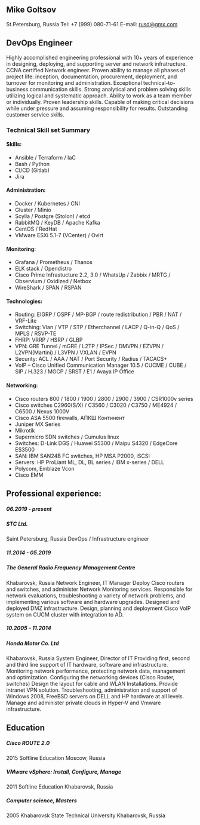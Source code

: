 ## Mike Goltsov
St.Petersburg, Russia
Tel: +7 (999) 080-71-61 
E-mail: rusd@gmx.com


## DevOps Engineer 

Highly accomplished engineering professional with 10+ years of experience in designing, deploying, and supporting server and network infratructure. CCNA certified Network engineer. Proven ability to manage all phases of project life: inception, documentation, procurement, deployment, and turnover for monitoring and administration. Exceptional technical-to-business communication skills. Strong analytical and problem solving skills utilizing logical and systematic approach. Ability to work as a team member or individually. Proven leadership skills. Capable of making critical decisions while under pressure and assuming responsibility for results. Outstanding customer service skills. 


### Technical Skill set Summary

#### Skills:
- Ansible / Terraform / IaC
- Bash / Python 
- CI/CD (Gitlab)
- Jira

#### Administration:
- Docker / Kubernetes / CNI
- Gluster / Minio
- Scylla / Postgre (Stolon) / etcd
- RabbitMQ / KeyDB / Apache Kafka
- CentOS / RedHat
- VMware ESXi 5.1-7 (VCenter) / Ovirt

#### Monitoring:
- Grafana / Prometheus / Thanos
- ELK stack / Opendistro
- Cisco Prime Infrastucture 2.2, 3.0 / WhatsUp / Zabbix / MRTG / Observium / Oxidized / Netbox
- WireShark / SPAN  / RSPAN

#### Technologies:
- Routing: EIGRP / OSPF / MP-BGP / route redistribution / PBR / NAT / VRF-Lite
- Switching: Vlan / VTP / STP / Etherchannel / LACP / Q-in-Q / QoS / MPLS / RSVP-TE
- FHRP: VRRP / HSRP / GLBP
- VPN: GRE Tunnel / mGRE / L2TP / IPSec / DMVPN / EZVPN / L2VPN(Martini) / L3VPN / VXLAN / EVPN
- Security: ACL / AAA / NAT / Port Security / Radius / TACACS+
- VoIP – Cisco Unified Communication Manager 10.5 / CUCME / CUBE / SIP / H.323 / MGCP / SRST / E1 / Avaya IP Office

#### Networking:
- Cisco routers 800 / 1800 / 1900 / 2800 / 2900 / 3900 / CSR1000v series 
- Cisco switches C2960(S/X) / C3560 / C3020 / C3750 / ME4924 / C6500 / Nexus 1000V 
- Cisco ASA 5500  firewalls, АПКШ Континент
- Juniper MX Series
- Mikrotik
- Supermicro SDN switches / Cumulus linux
- Switches: D-Link DGS / Huawei S5300 / Maipu S4320 / EdgeCore ES3500 
- SAN: IBM SAN24B FC switches, HP MSA P2000, iSCSI
- Servers: HP ProLiant ML, DL, BL series / IBM x-series / DELL 
- Polycom, Emblaze Vcon
- Cisco EMM

## Professional experience:

##### 06.2019 - present
##### STC Ltd.
  Saint Petersburg, Russia
  DevOps / Infrastructure engineer

##### 11.2014 - 05.2019
##### The General Radio Frequency Management Centre
  Khabarovsk, Russia
  Network Engineer, IT Manager
Deploy Cisco routers and switches, and administer Network Monitoring services.
Responsible for network evaluations, troubleshooting a variety of network problems, and implementing various software and hardware upgrades.
Designed and deployed DMZ infrastructure.
Design, planning and deployment Cisco VoIP system on CUCM cluster with integration to AD.

##### 10.2005 – 11.2014
##### Honda Motor Co. Ltd
  Khabarovsk, Russia
  System Engineer, Director of IT
Providing first, second and third line support of IT hardware, software and infrastructure.
Monitoring network performance, protecting network data, management and optimization.
Configuring the networking devices (Cisco Router, switches) 
Design the layout for cable and WLAN Installations.
Provide intranet VPN solution.
Troubleshooting, administration and support of Windows 2008, FreeBSD servers on DELL and HP hardware at all levels.
Manage and administer private clouds in Hyper-V and Vmware infrastructure.


## Education

##### Cisco ROUTE 2.0
  2015
  Softline Education
  Moscow, Russia

##### VMware vSphere: Install, Configure, Manage
  2011
  Softline Education
  Khabarovsk, Russia

##### Computer science, Masters
  2005
  Khabarovsk State Technical University
  Khabarovsk, Russia
